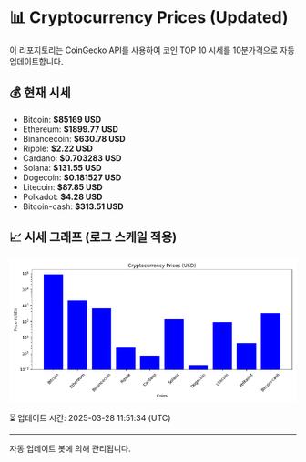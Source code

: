 
# 📊 Cryptocurrency Prices (Updated)

이 리포지토리는 CoinGecko API를 사용하여 코인 TOP 10 시세를 10분가격으로 자동 업데이트합니다.

## 💰 현재 시세
- Bitcoin: **$85169 USD**
- Ethereum: **$1899.77 USD**
- Binancecoin: **$630.78 USD**
- Ripple: **$2.22 USD**
- Cardano: **$0.703283 USD**
- Solana: **$131.55 USD**
- Dogecoin: **$0.181527 USD**
- Litecoin: **$87.85 USD**
- Polkadot: **$4.28 USD**
- Bitcoin-cash: **$313.51 USD**

## 📈 시세 그래프 (로그 스케일 적용)
![Crypto Prices](crypto_prices.png)

⏳ 업데이트 시간: 2025-03-28 11:51:34 (UTC)

---
자동 업데이트 봇에 의해 관리됩니다.

